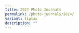 ```yaml
---
title: 2024 Photo Journals
permalink: /photo-journals/2024/
variant: tiptap
description: ""
---
```

